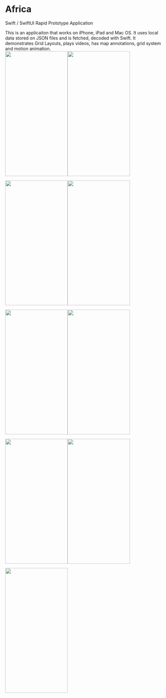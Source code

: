 # Africa
Swift / SwiftUI Rapid Prototype Application

This is an applicaiton that works on iPhone, iPad and Mac OS. It uses local data stored on JSON files and is fetched, decoded with Swift.
It demonstrates Grid Layouts, plays videos, has map annotations, grid system and motion animation.
<br>
<img src="https://user-images.githubusercontent.com/30294372/123526418-635a3d80-d69d-11eb-9b40-d311964f8ed6.png" data-canonical-src="https://user-images.githubusercontent.com/30294372/123526418-635a3d80-d69d-11eb-9b40-d311964f8ed6.png" width="200" height="400" /><img src="https://user-images.githubusercontent.com/30294372/123526420-65240100-d69d-11eb-952b-903bc6d11d40.png" data-canonical-src="https://user-images.githubusercontent.com/30294372/123526420-65240100-d69d-11eb-952b-903bc6d11d40.png" width="200" height="400" />

<img src="https://user-images.githubusercontent.com/30294372/123526421-66edc480-d69d-11eb-84d3-f019989aa9f7.png" data-canonical-src="https://user-images.githubusercontent.com/30294372/123526421-66edc480-d69d-11eb-84d3-f019989aa9f7.png" width="200" height="400" /><img src="https://user-images.githubusercontent.com/30294372/123526423-68b78800-d69d-11eb-83af-8e53771d17f4.png" data-canonical-src="https://user-images.githubusercontent.com/30294372/123526423-68b78800-d69d-11eb-83af-8e53771d17f4.png" width="200" height="400" />

<img src="https://user-images.githubusercontent.com/30294372/123526424-6bb27880-d69d-11eb-97f4-840bdb8ab7f8.png" data-canonical-src="" width="200" height="400" /><img src="https://user-images.githubusercontent.com/30294372/123526425-6d7c3c00-d69d-11eb-9d2c-f86e1dba763b.png" data-canonical-src="https://user-images.githubusercontent.com/30294372/123526425-6d7c3c00-d69d-11eb-9d2c-f86e1dba763b.png" width="200" height="400" />

<img src="https://user-images.githubusercontent.com/30294372/123526426-6e14d280-d69d-11eb-8cfa-e05e185e3c4e.png" data-canonical-src="https://user-images.githubusercontent.com/30294372/123526426-6e14d280-d69d-11eb-8cfa-e05e185e3c4e.png" width="200" height="400" /><img src="https://user-images.githubusercontent.com/30294372/123526427-6f45ff80-d69d-11eb-8e4e-710034806046.png" data-canonical-src="https://user-images.githubusercontent.com/30294372/123526427-6f45ff80-d69d-11eb-8e4e-710034806046.png" width="200" height="400" />

<img src="https://user-images.githubusercontent.com/30294372/123526428-71a85980-d69d-11eb-809a-274cf3b3d6cc.png" data-canonical-src="https://user-images.githubusercontent.com/30294372/123526428-71a85980-d69d-11eb-809a-274cf3b3d6cc.png" width="200" height="400" />
